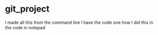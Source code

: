 # git_project
I made all this from the command line I have the code one how I did this in the code in notepad
